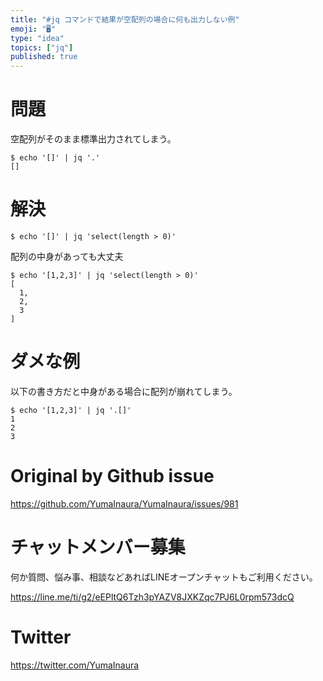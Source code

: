 ```yaml
---
title: "#jq コマンドで結果が空配列の場合に何も出力しない例"
emoji: "🖥"
type: "idea"
topics: ["jq"]
published: true
---
```


# 問題

空配列がそのまま標準出力されてしまう。

```
$ echo '[]' | jq '.'
[]
```

# 解決

```
$ echo '[]' | jq 'select(length > 0)'
```

配列の中身があっても大丈夫

```
$ echo '[1,2,3]' | jq 'select(length > 0)'
[
  1,
  2,
  3
]
```

# ダメな例

以下の書き方だと中身がある場合に配列が崩れてしまう。

```
$ echo '[1,2,3]' | jq '.[]'
1
2
3
```

# Original by Github issue

https://github.com/YumaInaura/YumaInaura/issues/981








<!-- Update From Qiita API -->

# チャットメンバー募集


何か質問、悩み事、相談などあればLINEオープンチャットもご利用ください。

https://line.me/ti/g2/eEPltQ6Tzh3pYAZV8JXKZqc7PJ6L0rpm573dcQ





# Twitter


https://twitter.com/YumaInaura


<!-- Update From Qiita API -->


